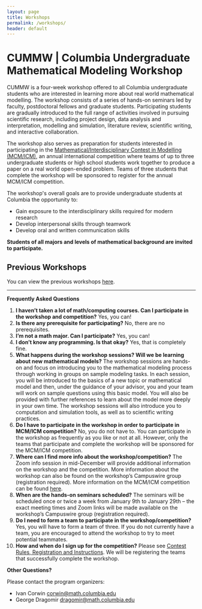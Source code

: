 ```yaml
---
layout: page
title: Workshops
permalink: /workshops/
header: default
---
```

# CUMMW | Columbia Undergraduate Mathematical Modeling Workshop

CUMMW is a four-week workshop offered to all Columbia undergraduate students who are interested in learning more about real world mathematical modelling. The workshop consists of a series of hands-on seminars led by faculty, postdoctoral fellows and graduate students. Participating students are gradually introduced to the full range of activities involved in pursuing scientific research, including project design, data analysis and interpretation, modelling and simulation, literature review, scientific writing, and interactive collaboration.

The workshop also serves as preparation for students interested in participating in the [Mathematical/Interdisciplinary Contest in Modelling (MCM/ICM)](https://www.comap.com/undergraduate/contests/index.html), an annual international competition where teams of up to three undergraduate students or high school students work together to produce a paper on a real world open-ended problem. Teams of three students that complete the workshop will be sponsored to register for the annual MCM/ICM competition.

The workshop's overall goals are to provide undergraduate students at Columbia the opportunity to:

- Gain exposure to the interdisciplinary skills required for modern research
- Develop interpersonal skills through teamwork
- Develop oral and written communication skills

**Students of all majors and levels of mathematical background are invited to participate.**

## Previous Workshops

You can view the previous workshops [here](/Home/prevworkshops/).
____

**Frequently Asked Questions**

1. **I haven’t taken a lot of math/computing courses. Can I participate in the workshop and competition?**
Yes, you can! 
2. **Is there any prerequisite for participating?**
No, there are no prerequisites. 
3. **I’m not a math major. Can I participate?**
Yes, you can! 
4. **I don’t know any programming. Is that okay?**
Yes, that is completely fine. 
5. **What happens during the workshop sessions? Will we be learning about new mathematical models?**
The workshop sessions are hands-on and focus on introducing you to the mathematical modeling process through working in groups on sample modeling tasks. In each session, you will be introduced to the basics of a new topic or mathematical model and then, under the guidance of your advisor, you and your team will work on sample questions using this basic model. You will also be provided with further references to learn about the model more deeply in your own time. The workshop sessions will also introduce you to computation and simulation tools, as well as to scientific writing practices.
6. **Do I have to participate in the workshop in order to participate in MCM/ICM competition?**
No, you do not have to. You can participate in the workshop as frequently as you like or not at all. However, only the teams that participate and complete the workshop will be sponsored for the MCM/ICM competition.
7. **Where can I find more info about the workshop/competition?**
The Zoom info session in mid-December will provide additional information on the workshop and the competition. More information about the workshop can also be found on the workshop’s Campuswire group (registration required). More information on the MCM/ICM competition can be found [here](https://www.comap.com/undergraduate/contests/mcm/instructions.php).
8. **When are the hands-on seminars scheduled?**
The seminars will be scheduled once or twice a week from January 9th to January 29th – the exact meeting times and Zoom links will be made available on the workshop’s Campuswire group (registration required).
9. **Do I need to form a team to participate in the workshop/competition?**
Yes, you will have to form a team of three. If you do not currently have a team, you are encouraged to attend the workshop to try to meet potential teammates. 
10. **How and when do I sign up for the competition?**
Please see [Contest Rules, Registration and Instructions](https://www.comap.com/undergraduate/contests/mcm/instructions.php). We will be registering the teams that successfully complete the workshop.

**Other Questions?**

Please contact the program organizers:

- Ivan Corwin [corwin@math.columbia.edu](corwin@math.columbia.edu)
- George Dragomir [dragomir@math.columbia.edu](dragomir@math.columbia.edu)









 
